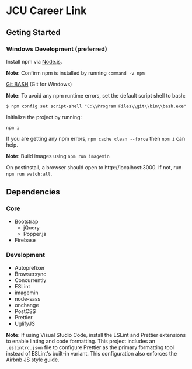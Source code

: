 # JCU Career Link

## Geting Started

### Windows Development (preferred)

Install npm via [Node.js](https://nodejs.org).

**Note:** Confirm npm is installed by running `command -v npm`

[Git BASH](https://gitforwindows.org) (Git for Windows)

**Note:** To avoid any npm runtime errors, set the default script shell to bash:

```$ npm config set script-shell "C:\\Program Files\\git\\bin\\bash.exe"```

Initialize the project by running:

```npm i```

If you are getting any npm errors, `npm cache clean --force` then `npm i` can help.

**Note**: Build images using `npm run imagemin`

On postinstall, a browser should open to http://localhost:3000. If not, run `npm run watch:all`.

## Dependencies

### Core

* Bootstrap
  * jQuery
  * Popper.js
* Firebase

### Development

* Autoprefixer
* Browsersync
* Concurrently
* ESLint
* imagemin
* node-sass
* onchange
* PostCSS
* Prettier
* UglifyJS

**Note:** If using Visual Studio Code, install the ESLint and Prettier extensions to enable linting and code formatting. This project includes an `.eslintrc.json` file to configure Prettier as the primary formatting tool instead of ESLint's built-in variant. This configuration also enforces the Airbnb JS style guide.
